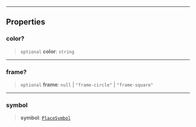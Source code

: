 ***

## Properties

### color?

> `optional` **color**: `string`

***

### frame?

> `optional` **frame**: `null` | `"frame-circle"` | `"frame-square"`

***

### symbol

> **symbol**: [`PlaceSymbol`](PlaceSymbol.md)
